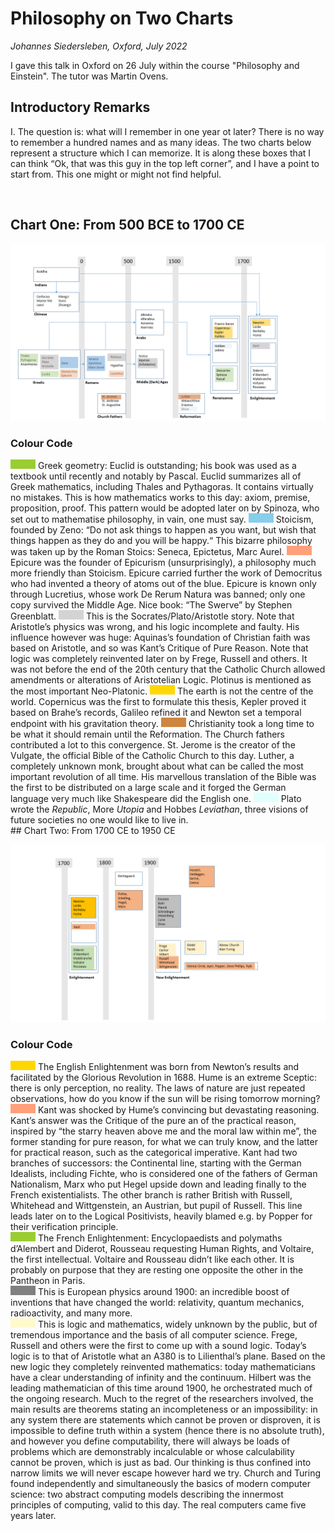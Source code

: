 
# Philosophy on Two Charts

*Johannes Siedersleben, Oxford, July 2022*

I gave this talk in Oxford on 26 July within the course "Philosophy and Einstein". 
The tutor was Martin Ovens.

## Introductory Remarks

I. The question is: what will I remember in one year ot later? 
There is no way to remember a hundred names and as many ideas. 
The two charts below represent a structure which I can memorize. It is along
these boxes that I can think “Ok, that was this guy in the top left corner”, 
and I have a point to start from. This one might or might not find helpful.


<br>

## Chart One: From 500 BCE to 1700 CE

![chart1](4-philo-chart1.png)

### Colour Code

<svg width="40" height="15">
  <rect width="50" height="15" fill="yellowgreen" />
  Sorry, your browser does not support inline SVG.
</svg> 
Greek geometry: Euclid is outstanding; his book was used as a textbook until recently and notably by Pascal. 
Euclid summarizes all of Greek mathematics, including Thales and Pythagoras. It contains virtually no mistakes. 
This is how mathematics works to this day: axiom, premise, proposition, proof. 
This pattern would be adopted later on by Spinoza, who set out to mathematise philosophy, in vain, one must say.

<svg width="40" height="15">
  <rect width="50" height="15" fill="skyblue" />
  Sorry, your browser does not support inline SVG.
</svg>
Stoicism, founded by Zeno: “Do not ask things to happen as you want, 
but wish that things happen as they do and you will be happy.“ 
This bizarre philosophy was taken up by the Roman Stoics: Seneca, Epictetus, Marc Aurel.

<svg width="40" height="15">
  <rect width="50" height="15" fill="lightsalmon" />
  Sorry, your browser does not support inline SVG.
</svg>
Epicure was the founder of Epicurism (unsurprisingly), a philosophy much more friendly than Stoicism. 
Epicure carried further the work of Democritus who had invented a theory of atoms out of the blue. 
Epicure is known only through Lucretius, whose work De Rerum Natura was banned; 
only one copy survived the Middle Age. Nice book: “The Swerve” by Stephen Greenblatt.

<svg width="40" height="15">
  <rect width="50" height="15" fill="lightgrey" />
  Sorry, your browser does not support inline SVG.
</svg>
This is the Socrates/Plato/Aristotle story. Note that Aristotle’s physics was wrong, 
and his logic incomplete and faulty. His influence however was huge: Aquinas’s foundation 
of Christian faith was based on Aristotle, and so was Kant’s Critique of Pure Reason. 
Note that logic was completely reinvented later on by Frege, Russell and others. 
It was not before the end of the 20th century that the Catholic Church allowed 
amendments or alterations of Aristotelian Logic. Plotinus is mentioned as the most 
important Neo-Platonic.

<svg width="40" height="15">
  <rect width="50" height="15" fill="gold" />
  Sorry, your browser does not support inline SVG.
</svg>
The earth is not the centre of the world. Copernicus was the first to formulate this thesis, 
Kepler proved it based on Brahe’s records, Galileo refined it and Newton set a temporal
endpoint with his gravitation theory.

<svg width="40" height="15">
  <rect width="50" height="15" fill="peru" />
  Sorry, your browser does not support inline SVG.
</svg>
Christianity took a long time to be what it should remain until the Reformation. 
The Church fathers contributed a lot to this convergence. St. Jerome is the creator of the Vulgate,
the official Bible of the Catholic Church to this day. 
Luther, a completely unknown monk, brought about what can be called the most important revolution of all time. 
His marvellous translation of the Bible was the first to be distributed on a large scale and it forged the 
German language very much like Shakespeare did the English one.

<svg width="40" height="15">
  <rect width="50" height="15" fill="lightcyan" />
  Sorry, your browser does not support inline SVG.
</svg> 
Plato wrote the <em>Republic</em>, More <em>Utopia</em> and Hobbes <em>Leviathan</em>, 
three visions of future societies no one would like to live in.

<br>
## Chart Two: From 1700 CE to 1950 CE

![chart1](4-philo-chart2.png)

### Colour Code

<svg width="40" height="15">
  <rect width="50" height="15" fill="gold" />
  Sorry, your browser does not support inline SVG.
</svg>
The English Enlightenment was born from Newton’s results and facilitated 
by the Glorious Revolution in 1688. Hume is an extreme Sceptic: there is only perception, no reality.
The laws of nature are just repeated observations, how do you know if the sun will be rising tomorrow morning?

<br>
<svg width="40" height="15">
  <rect width="50" height="15" fill="lightsalmon" />
  Sorry, your browser does not support inline SVG.
</svg>
Kant was shocked by Hume’s convincing but devastating reasoning. 
Kant’s answer was the Critique of the pure an of the practical reason, inspired by 
“the starry heaven above me and the moral law within me”, 
the former standing for pure reason, for what we can truly know, 
and the latter for practical reason, such as the categorical imperative. 
Kant had two branches of successors: the Continental line, starting with the German Idealists, 
including Fichte, who is considered one of the fathers of German Nationalism, Marx who
put Hegel upside down and leading finally to the French existentialists. 
The other branch is rather British with Russell, Whitehead and Wittgenstein, an Austrian, but pupil of
Russell. This line leads later on to the Logical Positivists, heavily blamed e.g. by Popper for 
their verification principle.


<br>
<svg width="40" height="15">
  <rect width="50" height="15" fill="yellowgreen" />
  Sorry, your browser does not support inline SVG.
</svg>
The French Enlightenment: Encyclopaedists and polymaths d’Alembert and Diderot, 
Rousseau requesting Human Rights, and Voltaire, the first intellectual. Voltaire and Rousseau
didn’t like each other. It is probably on purpose that they are resting 
one opposite the other in the Pantheon in Paris.


<br>
<svg width="40" height="15">
  <rect width="50" height="15" fill="grey" />
  Sorry, your browser does not support inline SVG.
</svg>
This is European physics around 1900: an incredible boost of inventions 
that have changed the world: relativity, quantum mechanics, radioactivity, and many more.

<br>
<svg width="40" height="15">
  <rect width="50" height="15" fill="lemonchiffon" />
  Sorry, your browser does not support inline SVG.
</svg>
This is logic and mathematics, widely unknown by the public, but of tremendous importance 
and the basis of all computer science. Frege, Russell and others were the first to
come up with a sound logic. Today’s logic is to that of Aristotle what an A380 is to Lilienthal’s plane. 
Based on the new logic they completely reinvented mathematics: 
today mathematicians have a clear understanding of infinity and the continuum. 
Hilbert was the leading mathematician of this time around 1900, he orchestrated much of the ongoing
research. Much to the regret of the researchers involved, the main results are theorems stating an 
incompleteness or an impossibility: in any system there are statements which
cannot be proven or disproven, it is impossible to define truth within a system 
(hence there is no absolute truth), and however you define computability, there will always be
loads of problems which are demonstrably incalculable or whose calculability cannot be proven, 
which is just as bad. Our thinking is thus confined into narrow limits we will
never escape however hard we try. Church and Turing found independently and simultaneously 
the basics of modern computer science: two abstract computing models
describing the innermost principles of computing, valid to this day. 
The real computers came five years later.

